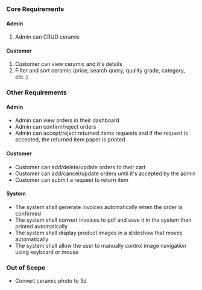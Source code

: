 ### Core Requirements
#### Admin
1. Admin can CRUD ceramic
#### Customer
1. Customer can view ceramic and it's details
2. Filter and sort ceramic (price, search query, quality grade, category, etc..)

### Other Requirements
#### Admin
- Admin can view orders in their dashboard
- Admin can confirm/reject orders
- Admin can accept/reject returned items requests and if the request is accepted, the returned item paper is printed
#### Customer
- Customer can add/delete/update orders to their cart
- Customer can add/cancel/update orders until it's accepted by the admin
- Customer can submit a request to return item
#### System
- The system shall generate invoices automatically when the order is confirmed
- The system shall convert invoices to pdf and save it in the system then printed automatically
- The system shall display product images in a slideshow that moves automatically
- The system shall allow the user to manually control image navigation using keyboard or mouse

### Out of Scope
- Convert ceramic photo to 3d